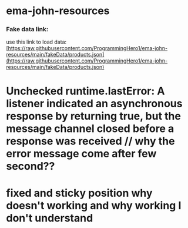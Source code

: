 # ema-john-resources

### Fake data link: 
use this link to load data: 
[https://raw.githubusercontent.com/ProgrammingHero1/ema-john-resources/main/fakeData/products.json](https://raw.githubusercontent.com/ProgrammingHero1/ema-john-resources/main/fakeData/products.json)

# Unchecked runtime.lastError: A listener indicated an asynchronous response by returning true, but the message channel closed before a response was received // why the error message come after few second??
# fixed and sticky position why doesn't working and why working I don't understand
